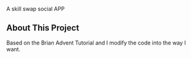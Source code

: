 A skill swap social APP

<h2> About This Project </h2> 
Based on the Brian Advent Tutorial and I modify the code into the way I want.


